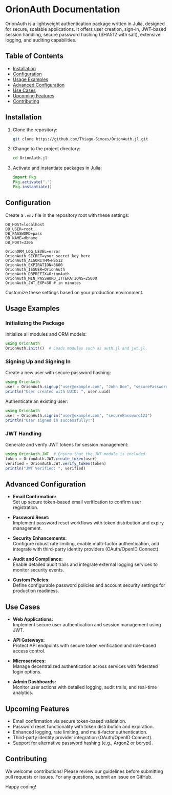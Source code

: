 # OrionAuth Documentation

OrionAuth is a lightweight authentication package written in Julia, designed for secure, scalable applications. It offers user creation, sign-in, JWT-based session handling, secure password hashing (SHA512 with salt), extensive logging, and auditing capabilities.

## Table of Contents
- [Installation](#installation)
- [Configuration](#configuration)
- [Usage Examples](#usage-examples)
- [Advanced Configuration](#advanced-configuration)
- [Use Cases](#use-cases)
- [Upcoming Features](#upcoming-features)
- [Contributing](#contributing)

## Installation

1. Clone the repository:
   ```bash
   git clone https://github.com/Thiago-Simoes/OrionAuth.jl.git
   ```
2. Change to the project directory:
   ```bash
   cd OrionAuth.jl
   ```
3. Activate and instantiate packages in Julia:
   ```julia
   import Pkg
   Pkg.activate(".")
   Pkg.instantiate()
   ```

## Configuration

Create a `.env` file in the repository root with these settings:
```env
DB_HOST=localhost
DB_USER=root
DB_PASSWORD=pass
DB_NAME=dbname
DB_PORT=3306

OrionORM_LOG_LEVEL=error
OrionAuth_SECRET=your_secret_key_here
OrionAuth_ALGORITHM=HS512
OrionAuth_EXPIRATION=3600
OrionAuth_ISSUER=OrionAuth
OrionAuth_DBPREFIX=OrionAuth_
OrionAuth_MIN_PASSWORD_ITTERATIONS=25000
OrionAuth_JWT_EXP=30 # in minutes
```
Customize these settings based on your production environment.

## Usage Examples

### Initializing the Package

Initialize all modules and ORM models:
```julia
using OrionAuth
OrionAuth.init!()  # Loads modules such as auth.jl and jwt.jl.
```

### Signing Up and Signing In

Create a new user with secure password hashing:
```julia
using OrionAuth
user = OrionAuth.signup("user@example.com", "John Doe", "securePassword123")
println("User created with UUID: ", user.uuid)
```

Authenticate an existing user:
```julia
using OrionAuth
user = OrionAuth.signin("user@example.com", "securePassword123")
println("User signed in successfully!")
```

### JWT Handling

Generate and verify JWT tokens for session management:
```julia
using OrionAuth.JWT  # Ensure that the JWT module is included.
token = OrionAuth.JWT.create_token(user)
verified = OrionAuth.JWT.verify_token(token)
println("JWT Verified: ", verified)
```

## Advanced Configuration

- **Email Confirmation:**  
  Set up secure token-based email verification to confirm user registration.

- **Password Reset:**  
  Implement password reset workflows with token distribution and expiry management.

- **Security Enhancements:**  
  Configure robust rate limiting, enable multi-factor authentication, and integrate with third-party identity providers (OAuth/OpenID Connect).

- **Audit and Compliance:**  
  Enable detailed audit trails and integrate external logging services to monitor security events.

- **Custom Policies:**  
  Define configurable password policies and account security settings for production readiness.

## Use Cases

- **Web Applications:**  
  Implement secure user authentication and session management using JWT.

- **API Gateways:**  
  Protect API endpoints with secure token verification and role-based access control.

- **Microservices:**  
  Manage decentralized authentication across services with federated login options.

- **Admin Dashboards:**  
  Monitor user actions with detailed logging, audit trails, and real-time analytics.

## Upcoming Features

- Email confirmation via secure token-based validation.
- Password reset functionality with token distribution and expiration.
- Enhanced logging, rate limiting, and multi-factor authentication.
- Third-party identity provider integration (OAuth/OpenID Connect).
- Support for alternative password hashing (e.g., Argon2 or bcrypt).

## Contributing

We welcome contributions! Please review our guidelines before submitting pull requests or issues. For any questions, submit an issue on GitHub.

Happy coding!
